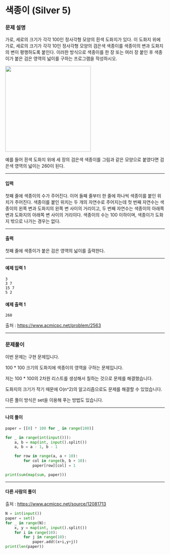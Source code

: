# 색종이 (Silver 5)

### 문제 설명

가로, 세로의 크기가 각각 100인 정사각형 모양의 흰색 도화지가 있다. 이 도화지 위에 가로, 세로의 크기가 각각 10인 정사각형 모양의 검은색 색종이를 색종이의 변과 도화지의 변이 평행하도록 붙인다. 이러한 방식으로 색종이를 한 장 또는 여러 장 붙인 후 색종이가 붙은 검은 영역의 넓이를 구하는 프로그램을 작성하시오.

<img src="https://upload.acmicpc.net/6000c956-1b07-4913-83c3-72eda18fa1d1/-/preview/" width=270>

예를 들어 흰색 도화지 위에 세 장의 검은색 색종이를 그림과 같은 모양으로 붙였다면 검은색 영역의 넓이는 260이 된다.

---

#### 입력

첫째 줄에 색종이의 수가 주어진다. 이어 둘째 줄부터 한 줄에 하나씩 색종이를 붙인 위치가 주어진다. 색종이를 붙인 위치는 두 개의 자연수로 주어지는데 첫 번째 자연수는 색종이의 왼쪽 변과 도화지의 왼쪽 변 사이의 거리이고, 두 번째 자연수는 색종이의 아래쪽 변과 도화지의 아래쪽 변 사이의 거리이다. 색종이의 수는 100 이하이며, 색종이가 도화지 밖으로 나가는 경우는 없다.

---

#### 출력

첫째 줄에 색종이가 붙은 검은 영역의 넓이를 출력한다. 

---

#### 예제 입력 1

~~~
3
3 7
15 7
5 2
~~~

#### 예제 출력 1

~~~
260
~~~

출처 : https://www.acmicpc.net/problem/2563

---

### 문제풀이

이번 문제는 구현 문제입니다.

100 * 100 크기의 도화지에 색종이의 영역을 구하는 문제입니다.

저는 100 * 100의 2차원 리스트를 생성해서 칠하는 것으로 문제를 해결했습니다.

도화지의 크기가 작기 때문에 O(n^2)의 알고리즘으로도 문제를 해결할 수 있었습니다.

다른 풀이 방식은 set을 이용해 푸는 방법도 있습니다.

---

#### 나의 풀이

~~~python
paper = [[0] * 100 for _ in range(100)]

for _ in range(int(input())):
    a, b = map(int, input().split())
    a, b = a - 1, b - 1

    for row in range(a, a + 10):
        for col in range(b, b + 10):
            paper[row][col] = 1

print(sum(map(sum, paper)))
~~~

---

#### 다른 사람의 풀이

출처 : https://www.acmicpc.net/source/12081713

~~~python
N = int(input())
paper = set()
for _ in range(N):
    x, y = map(int, input().split())
    for i in range(10):
        for j in range(10):
            paper.add((x+i,y+j))
print(len(paper))
~~~
